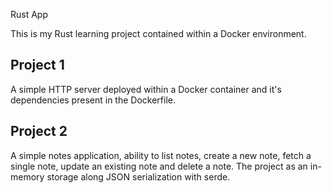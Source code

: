 Rust App

This is my Rust learning project contained within a Docker environment. 

## Project 1
A simple HTTP server deployed within a Docker container and it's dependencies present in the Dockerfile.

## Project 2
A simple notes application, ability to list notes, create a new note, fetch a single note, update an existing note and delete a note. The project as an in-memory storage along JSON serialization with serde.


